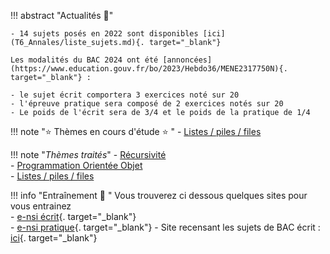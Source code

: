 
!!! abstract "Actualités :newspaper:" 

    - 14 sujets posés en 2022 sont disponibles [ici](T6_Annales/liste_sujets.md){. target="_blank"}

    Les modalités du BAC 2024 ont été [annoncées](https://www.education.gouv.fr/bo/2023/Hebdo36/MENE2317750N){. target="_blank"} :

    - le sujet écrit comportera 3 exercices noté sur 20
    - l'épreuve pratique sera composé de 2 exercices notés sur 20
    - Le poids de l'écrit sera de 3/4 et le poids de la pratique de 1/4
   
!!! note ":star: Thèmes en cours d'étude :star: "
    - [Listes / piles / files](./T1_Structures_de_donnees/1.1_Listes_Piles_Files/cours.md) 

!!! note "*Thèmes traités*"
    - [Récursivité](./T2_Programmation/2.2_Recursivite/cours.md)  
    - [Programmation Orientée Objet](./T2_Programmation/2.1_Programmation_Orientee_Objet/cours.md)   
    - [Listes / piles / files](./T1_Structures_de_donnees/1.1_Listes_Piles_Files/cours.md)

!!! info "Entraînement :running: "
    Vous trouverez ci dessous quelques sites pour vous entrainez <br />
    - [e-nsi écrit](https://e-nsi.forge.aeif.fr/ecrit/){. target="_blank"}<br />
    - [e-nsi pratique](https://ens-fr.gitlab.io/nsi-pratique/){. target="_blank"}
    - Site recensant les sujets de BAC écrit : [ici](https://boiling-aletopelta-ff5.notion.site/be357c0d12cb430faa79dd890feb660b?v=56349470c9704fc2b93983c20d5b9a65){. target="_blank"}

<!--
!!! abstract ":beach: :sunny: Préparer sa rentrée en Terminale :sunny: :beach: "
    Chers élèves de Première (Groupe 1 et Groupe 2), voilà les chapitres à revoir en priorité pour aborder sereinement l'année de Terminale en NSI :
    - Les listes, les tuples et les dictionnaires. À retrouver [ici](https://glassus.github.io/premiere_nsi/T2_Representation_des_donnees/sommaire/){. target="_blank"}.
    - Le plus important : les chapitres suivants d'algorithmique, à retrouver [ici](https://glassus.github.io/premiere_nsi/T4_Algorithmique/sommaire/){. target="_blank"} :
        - Complexité
        - Tris par sélection et insertion
        - Dichotomie
        
!!! abstract ":star: Actualités :star:"
    - Organisez-vous avec (par exemple) [Trello](https://trello.com/fr){. target="_blank"}, [Notion](https://www.notion.so/fr-fr){. target="_blank"} ou [Zenkit](https://zenkit.com/){. target="_blank"}
    - Épreuves Pratiques : [entraînez-vous sur nsi-pratique](https://ens-fr.gitlab.io/nsi-pratique/){. target="_blank"}

    - Les sujets de la BNS 2022 de l'Épreuve Pratique sont parus, vous pouvez les retrouver [ici](T6_6_Epreuve_pratique/BNS_2022/)
    - **Infos orientation :**
        - [Lien](https://www.geipi-polytech.org/){. target="_blank"} vers le site des 34 écoles d'ingénieurs **publiques** du groupe GEIPI
        - [Lien](data/sujet0_geipi.pdf){. target="_blank"} vers le sujet 0 de leur épreuve NSI.

!!! note "*Thèmes traités*"
    - [Architecture Von Neumann (1ère)](https://glassus.github.io/premiere_nsi/T3_Architecture_materielle/3.2_Architecture_Von_Neumann/cours/)
    - [Systèmes sur puce](T5_Architecture_materielle/5.1_Systemes_sur_puce/cours/) 
    - [Gestion des processus](T5_Architecture_materielle/5.2_Gestion_des_processus/cours/)  
    - [Cryptographie](T5_Architecture_materielle/5.4_Cryptographie/cours/)
    - [Diviser pour régner](T3_Algorithmique/3.1_Diviser_pour_regner/cours/)
    - [Arbres](T1_Structures_de_donnees/1.3_Arbres/cours/)
    - [Protocoles de routage](T5_Architecture_materielle/5.3_Protocoles_de_routage/cours/)
    - [Dictionnaires](T1_Structures_de_donnees/1.2_Dictionnaires/cours/)  
    - [Langage SQL](T4_Bases_de_donnees/4.2_Langage_SQL/cours/)
    - [Modèle relationnel](T4_Bases_de_donnees/4.1_Modele_relationnel/cours/)
    - [Listes / piles / files](T1_Structures_de_donnees/1.1_Listes_Piles_Files/cours/)  
    - [Récursivité](T2_Programmation/2.2_Recursivite/cours/)  
    - [Programmation Orientée Objet](T2_Programmation/2.1_Programmation_Orientee_Objet/cours/)  
    - [Gestion des processus](T5_Architecture_materielle/5.2_Gestion_des_processus/cours/)  
    - [Protocoles de routage](T5_Architecture_materielle/5.3_Protocoles_de_routage/cours/)
    - [Retour sur les dictionnaires](T1_Structures_de_donnees/1.2_Dictionnaires/cours/)
    - [Diviser pour régner](T3_Algorithmique/3.1_Diviser_pour_regner/cours)
    - [Recherche Textuelle](T3_Algorithmique/3.2_Recherche_textuelle/cours)
-->